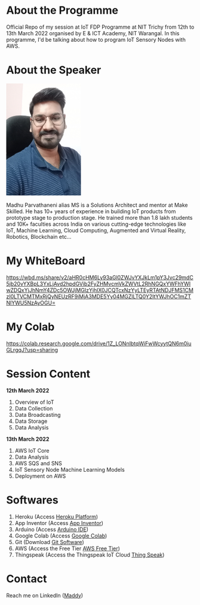 # About the Programme

Official Repo of my session at IoT FDP Programme at NIT Trichy from 12th to 13th March 2022 organised by E & ICT Academy, NIT Warangal. In this programme, I'd be talking about how to program IoT Sensory Nodes with AWS. 

# About the Speaker

<img src="https://raw.githubusercontent.com/madblocksgit/ETAI-2021---VSSUT-11th-aug-iot-session/main/maddy.jpg" height="300" width="200" />

Madhu Parvathaneni alias MS is a Solutions Architect and mentor at Make Skilled. He has 10+ years of experience in building IoT products from prototype stage to production stage. He trained more than 1.8 lakh students and 10K+ faculties across India on various cutting-edge technologies like IoT, Machine Learning, Cloud Computing, Augmented and Virtual Reality, Robotics, Blockchain etc...

# My WhiteBoard
https://wbd.ms/share/v2/aHR0cHM6Ly93aGl0ZWJvYXJkLm1pY3Jvc29mdC5jb20vYXBpL3YxLjAvd2hpdGVib2FyZHMvcmVkZWVtL2RhNGQxYWFhYWIwZDQxYjJhNmY4ZDc5OWJjMGIzYjhlX0JCQTcxNzYyLTEyRTAtNDJFMS1CMzI0LTVCMTMxRjQyNEUzRF9iMjA3MDE5Yy04MGZlLTQ0Y2ItYWJhOC1mZTNlYWU5NzAyOGU=

# My Colab
https://colab.research.google.com/drive/1Z_LONnIbtqWiFwWcyytQN6m0iuGLrgqJ?usp=sharing

# Session Content

<b>12th March 2022</b>

1. Overview of IoT
2. Data Collection
3. Data Broadcasting
4. Data Storage
5. Data Analysis

<b>13th March 2022</b>

1. AWS IoT Core
2. Data Analysis
3. AWS SQS and SNS
4. IoT Sensory Node Machine Learning Models
5. Deployment on AWS

# Softwares

1. Heroku (Access <a href="https://heroku.com">Heroku Platform</a>)
2. App Inventor (Access <a href="http://ai2.appinventor.mit.edu/">App Inventor</a>)
3. Arduino (Access <a href="https://create.arduino.cc">Arduino IDE</a>)
4. Google Colab (Access <a href="https://colab.research.google.com">Google Colab</a>)
5. Git (Download <a href="https://git-scm.com">Git Software</a>)
6. AWS (Access the Free Tier <a href="https://aws.amazon.com/free">AWS Free Tier</a>)
7. Thingspeak (Access the Thingspeak IoT Cloud <a href="https://thingspeak.com">Thing Speak</a>)

# Contact
Reach me on LinkedIn (<a href="https://www.linkedin.com/in/madhupiot/">Maddy</a>)
